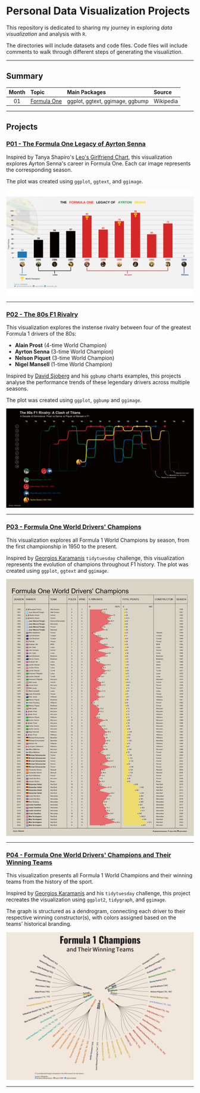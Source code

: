 # Personal Data Visualization Projects

This repository is dedicated to sharing my journey in exploring *data visualization* and analysis with `R`.

The directories will include datasets and code files. Code files will include comments to walk through different steps of generating the visualiztion.

---

## **Summary**

| **Month** | **Topic**                               | **Main Packages**               | **Source**      |
|:---------:|:----------------------------------------|:--------------------------------|:----------------|
| 01        | [Formula One](./2025/month-01)          | ggplot, ggtext, ggimage, ggbump | Wikipedia       |

---

## **Projects**

### **[P01 - The Formula One Legacy of Ayrton Senna](./2025/month-01/p01-senna_carrer)**
Inspired by Tanya Shapiro's [Leo's Girlfriend Chart](https://github.com/tashapiro/tanya-data-viz/blob/main/dicaprio-gfs/dicaprio-gfs.R), this visualization explores Ayrton Senna's career in Formula One. Each car image represents the corresponding season.

The plot was created using `ggplot`, `ggtext`, and `ggimage`.

![Ayrton Senna Career Plot](./2024/month-01/p01-senna_carrer/plot/senna.png)

---

### **[P02 - The 80s F1 Rivalry](./2025/month-01/p02-senna_prost_mansell_piquet)**
This visualization explores the instense rivalry between four of the greatest Formula 1 drivers of the 80s:

- **Alain Prost** (4-time World Champion)
- **Ayrton Senna** (3-time World Champion)
- **Nelson Piquet** (3-time World Champion)
- **Nigel Mansell** (1-time World Champion)

Inspired by [David Sjoberg](https://github.com/davidsjoberg/ggbump) and his `ggbump` charts examples, this projects analyse the performance trends of these legendary drivers across multiple seasons.

The plot was created using `ggplot`, `ggbump` and `ggimage`.

![Project 02 Visualization](./2024/month-01/p02-senna_prost_mansell_piquet/plot/80_rivalry.png)

---

### **[P03 - Formula One World Drivers' Champions](./2025/month-01/p03-drivers_champions)**

This visualization explores all Formula 1 World Champions by season, from the first championship in 1950 to the present.

Inspired by [Georgios Karamanis](https://github.com/gkaramanis/tidytuesday/blob/master/2020/2020-week15/plots/tour-de-france.png) `tidytuesday` challenge, this visualization represents the evolution of champions throughout F1 history.
The plot was created using `ggplot`, `ggtext` and `ggimage`.

![Project 03 Visualization](./2024/month-01/p03-drivers_champions/plot/drivers_champions20250209_210401.png)

---

### **[P04 - Formula One World Drivers' Champions and Their Winning Teams](./2025/month-01/p04-drivers_champions)**

This visualization presents all Formula 1 World Champions and their winning teams from the history of the sport.

Inspired by [Georgios Karamanis](https://karaman.is/blog/2024/6/tidytuesday-202422) and his `tidytuesday` challenge, this project recreates the visualization using `ggplot2`, `tidygraph`, and `ggimage`.

The graph is structured as a dendrogram, connecting each driver to their respective winning constructor(s), with colors assigned based on the teams' historical branding.

![Project 04 Visualization](./2025/month-01/p04-constructors_champions/plot/2025_03_06_21_15_18.536183.png)

---
